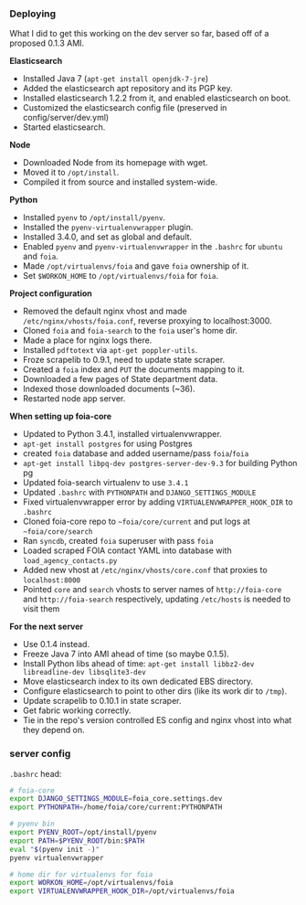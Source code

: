 ### Deploying

What I did to get this working on the dev server so far, based off of a proposed 0.1.3 AMI.

**Elasticsearch**

* Installed Java 7 (`apt-get install openjdk-7-jre`)
* Added the elasticsearch apt repository and its PGP key.
* Installed elasticsearch 1.2.2 from it, and enabled elasticsearch on boot.
* Customized the elasticsearch config file (preserved in config/server/dev.yml)
* Started elasticsearch.

**Node**

* Downloaded Node from its homepage with wget.
* Moved it to `/opt/install`.
* Compiled it from source and installed system-wide.

**Python**

* Installed `pyenv` to `/opt/install/pyenv`.
* Installed the `pyenv-virtualenvwrapper` plugin.
* Installed 3.4.0, and set as global and default.
* Enabled `pyenv` and `pyenv-virtualenvwrapper` in the `.bashrc` for `ubuntu` and `foia`.
* Made `/opt/virtualenvs/foia` and gave `foia` ownership of it.
* Set `$WORKON_HOME` to `/opt/virtualenvs/foia` for `foia`.

**Project configuration**

* Removed the default nginx vhost and made `/etc/nginx/vhosts/foia.conf`, reverse proxying to localhost:3000.
* Cloned `foia` and `foia-search` to the `foia` user's home dir.
* Made a place for nginx logs there.
* Installed `pdftotext` via `apt-get poppler-utils`.
* Froze scrapelib to 0.9.1, need to update state scraper.
* Created a `foia` index and `PUT` the documents mapping to it.
* Downloaded a few pages of State department data.
* Indexed those downloaded documents (~36).
* Restarted node app server.

**When setting up foia-core**

* Updated to Python 3.4.1, installed virtualenvwrapper.
* `apt-get install postgres` for using Postgres
* created `foia` database and added username/pass `foia`/`foia`
* `apt-get install libpq-dev postgres-server-dev-9.3` for building Python pg
* Updated foia-search virtualenv to use `3.4.1`
* Updated `.bashrc` with `PYTHONPATH` and `DJANGO_SETTINGS_MODULE`
* Fixed virtualenvwrapper error by adding `VIRTUALENVWRAPPER_HOOK_DIR` to `.bashrc`
* Cloned foia-core repo to `~foia/core/current` and put logs at `~foia/core/search`
* Ran `syncdb`, created `foia` superuser with pass `foia`
* Loaded scraped FOIA contact YAML into database with `load_agency_contacts.py`
* Added new vhost at `/etc/nginx/vhosts/core.conf` that proxies to `localhost:8000`
* Pointed `core` and `search` vhosts to server names of `http://foia-core` and `http://foia-search` respectively, updating `/etc/hosts` is needed to visit them

**For the next server**

* Use 0.1.4 instead.
* Freeze Java 7 into AMI ahead of time (so maybe 0.1.5).
* Install Python libs ahead of time: `apt-get install libbz2-dev libreadline-dev libsqlite3-dev`
* Move elasticsearch index to its own dedicated EBS directory.
* Configure elasticsearch to point to other dirs (like its work dir to `/tmp`).
* Update scrapelib to 0.10.1 in state scraper.
* Get fabric working correctly.
* Tie in the repo's version controlled ES config and nginx vhost into what they depend on.


### server config

`.bashrc` head:

```bash
# foia-core
export DJANGO_SETTINGS_MODULE=foia_core.settings.dev
export PYTHONPATH=/home/foia/core/current:PYTHONPATH

# pyenv bin
export PYENV_ROOT=/opt/install/pyenv
export PATH=$PYENV_ROOT/bin:$PATH
eval "$(pyenv init -)"
pyenv virtualenvwrapper

# home dir for virtualenvs for foia
export WORKON_HOME=/opt/virtualenvs/foia
export VIRTUALENVWRAPPER_HOOK_DIR=/opt/virtualenvs/foia
```